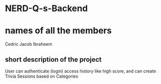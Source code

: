 # NERD-Q-s-Backend

# names of all the members 

Cedric
Jacob
Ibraheem

## short description of the project

User can authenticate (login) access history like high score, and can create Trivia Sessions based on Categories
